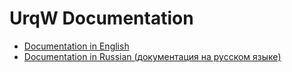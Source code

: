 <!--
    Copyright (C) 2025 Nikita Tseykovets <tseikovets@rambler.ru>
    This file is part of UrqW Documentation.
    SPDX-License-Identifier: CC-BY-SA-4.0
-->

# UrqW Documentation

* [Documentation in English](en/index.md)
* [Documentation in Russian <span lang="ru">(документация на русском языке)</span>](ru/index.md)
